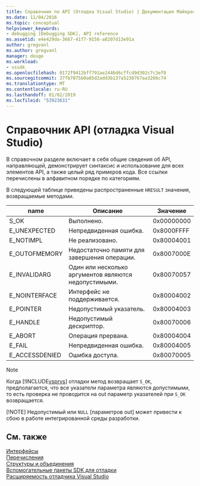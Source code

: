 ```yaml
---
title: Справочник по API (Отладка Visual Studio) | Документация Майкрософт
ms.date: 11/04/2016
ms.topic: conceptual
helpviewer_keywords:
- debugging [Debugging SDK], API reference
ms.assetid: e4e429da-3667-41f7-9158-a8207d13e91a
author: gregvanl
ms.author: gregvanl
manager: douge
ms.workload:
- vssdk
ms.openlocfilehash: 0172f9412bff791ae2446d6cffcd9d302c7c3ef8
ms.sourcegitcommit: 37fb7075b0a65d2add3b137a5230767aa3266c74
ms.translationtype: MT
ms.contentlocale: ru-RU
ms.lasthandoff: 01/02/2019
ms.locfileid: "53923631"
---
```

# <a name="api-reference-visual-studio-debugging"></a>Справочник API (отладка Visual Studio)
В справочном разделе включает в себя общие сведения об API, направляющей, демонстрирует синтаксис и использование для всех элементов API, а также целый ряд примеров кода. Все ссылки перечислены в алфавитном порядке по категориям.  
  
 В следующей таблице приведены распространенные `HRESULT` значения, возвращаемые методами.  
  
|name|Описание|Значение|  
|----------|-----------------|-----------|  
|S_OK|Выполнено.|0x00000000|  
|E_UNEXPECTED|Непредвиденная ошибка.|0x8000FFFF|  
|E_NOTIMPL|Не реализовано.|0x80004001|  
|E_OUTOFMEMORY|Недостаточно памяти для завершения операции.|0x8007000E|  
|E_INVALIDARG|Один или несколько аргументов являются недопустимыми.|0x80070057|  
|E_NOINTERFACE|Интерфейс не поддерживается.|0x80004002|  
|E_POINTER|Недопустимый указатель.|0x80004003|  
|E_HANDLE|Недопустимый дескриптор.|0x80070006|  
|E_ABORT|Операция прервана.|0x80004004|  
|E_FAIL|Непредвиденная ошибка.|0x80004005|  
|E_ACCESSDENIED|Ошибка доступа.|0x80070005|  
  
> [!NOTE]
>  Когда [!INCLUDE[vsprvs](../../../code-quality/includes/vsprvs_md.md)] отладки метод возвращает `S_OK`, предполагается, что все указатели параметра являются допустимыми, то есть проверка не проводится на out параметр указателей при `S_OK` возвращается.  
> 
> [!NOTE]
>  Недопустимый или `NULL` [параметров out] может привести к сбою в работе интегрированной среды разработки.  
  
## <a name="see-also"></a>См. также  
 [Интерфейсы](../../../extensibility/debugger/reference/interfaces-visual-studio-debugging.md)   
 [Перечисления](../../../extensibility/debugger/reference/enumerations-visual-studio-debugging.md)   
 [Структуры и объединения](../../../extensibility/debugger/reference/structures-and-unions.md)   
 [Вспомогательные пакеты SDK для отладки](../../../extensibility/debugger/reference/sdk-helpers-for-debugging.md)   
 [Расширяемость отладчика Visual Studio](../../../extensibility/debugger/visual-studio-debugger-extensibility.md)